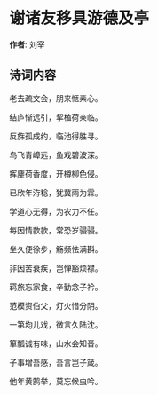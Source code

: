 # 谢诸友移具游德及亭

**作者**: 刘宰

## 诗词内容

老去疏文会，朋来惬素心。

结庐惭远引，挈榼荷亲临。

反旆孤成约，临池得胜寻。

鸟飞青嶂远，鱼戏碧波深。

挥麈荷香度，开樽柳色侵。

已欣年洊稔，犹冀雨为霖。

学道心无得，为农力不任。

每因情款款，常恐岁骎骎。

坐久便徐步，觞频怯满斟。

非因苦衰疾，岂惮豁烦襟。

羁旅忘家食，辛勤念子衿。

范模资伯父，灯火惜分阴。

一第均儿戏，微言久陆沈。

箪瓢诚有味，山水会知音。

子事增吾感，吾言岂子箴。

他年黄鹄举，莫忘候虫吟。

